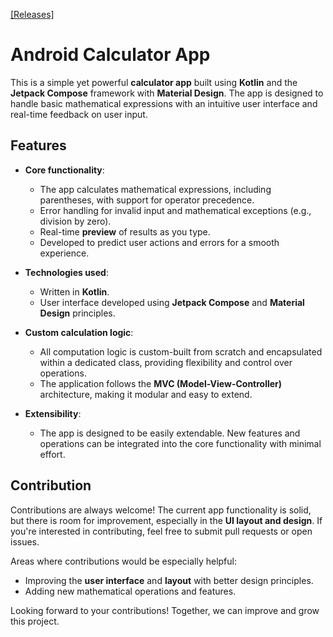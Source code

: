 [[Releases]](https://github.com/Lontor/Calculator/releases)
# Android Calculator App

This is a simple yet powerful **calculator app** built using **Kotlin** and the **Jetpack Compose** framework with **Material Design**. The app is designed to handle basic mathematical expressions with an intuitive user interface and real-time feedback on user input.

## Features
- **Core functionality**:
  - The app calculates mathematical expressions, including parentheses, with support for operator precedence.
  - Error handling for invalid input and mathematical exceptions (e.g., division by zero).
  - Real-time **preview** of results as you type.
  - Developed to predict user actions and errors for a smooth experience.

- **Technologies used**:
  - Written in **Kotlin**.
  - User interface developed using **Jetpack Compose** and **Material Design** principles.
  
- **Custom calculation logic**:
  - All computation logic is custom-built from scratch and encapsulated within a dedicated class, providing flexibility and control over operations.
  - The application follows the **MVC (Model-View-Controller)** architecture, making it modular and easy to extend.

- **Extensibility**:
  - The app is designed to be easily extendable. New features and operations can be integrated into the core functionality with minimal effort.

## Contribution
Contributions are always welcome! The current app functionality is solid, but there is room for improvement, especially in the **UI layout and design**. If you're interested in contributing, feel free to submit pull requests or open issues.

Areas where contributions would be especially helpful:
- Improving the **user interface** and **layout** with better design principles.
- Adding new mathematical operations and features.

Looking forward to your contributions! Together, we can improve and grow this project.
